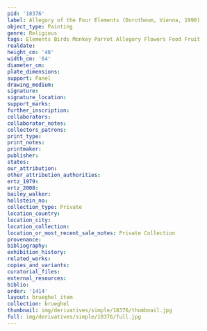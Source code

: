 ```yaml
---
pid: '18376'
label: Allegory of the Four Elements (Dorotheum, Vienna, 1998)
object_type: Painting
genre: Religious
tags: Elements Birds Monkey Parrot Allegory Flowers Food Fruit
realdate: 
height_cm: '48'
width_cm: '64'
diameter_cm: 
plate_dimensions: 
support: Panel
drawing_medium: 
signature: 
signature_location: 
support_marks: 
further_inscription: 
collaborators: 
collaborator_notes: 
collectors_patrons: 
print_type: 
print_notes: 
printmaker: 
publisher: 
states: 
our_attribution: 
other_attribution_authorities: 
ertz_1979: 
ertz_2008: 
bailey_walker: 
hollstein_no: 
collection_type: Private
location_country: 
location_city: 
location_collection: 
location_or_most_recent_sale_notes: Private Collection
provenance: 
bibliography: 
exhibition_history: 
related_works: 
copies_and_variants: 
curatorial_files: 
external_resources: 
biblio: 
order: '1414'
layout: brueghel_item
collection: brueghel
thumbnail: img/derivatives/simple/18376/thumbnail.jpg
full: img/derivatives/simple/18376/full.jpg
---
```

